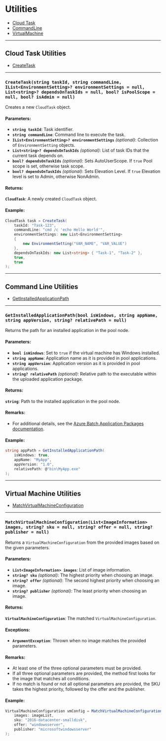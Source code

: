 ﻿<a name="utilities"></a>
# Utilities
* [Cloud Task](#utilities-cloud-task)
* [CommandLine](#utilities-command-line)
* [VirtualMachine](#utilities-virtual-machine)
---

<a name="utilities-cloud-task"></a>
## Cloud Task Utilities
* [CreateTask](#utilities-cloud-task-create-task)
---

<a name="utilities-cloud-task-create-task"></a>
### `CreateTask(string taskId, string commandLine, IList<EnvironmentSetting>? environmentSettings = null, List<string>? dependsOnTaskIds = null, bool? isPoolScope = null, bool? isAdmin = null)`

Creates a new `CloudTask` object.

#### Parameters:
- **`string taskId`**: Task identifier.
- **`string commandLine`**: Command line to execute the task.
- **`IList<EnvironmentSetting>? environmentSettings`** *(optional)*: Collection of `EnvironmentSetting` objects.
- **`List<string>? dependsOnTaskIds`** *(optional)*: List of task IDs that the current task depends on.
- **`bool? dependsOnTaskIds`** *(optional)*: Sets AutoUserScope. If `true` Pool scope is set, otherwise task scope.
- **`bool? dependsOnTaskIds`** *(optional)*: Sets Elevation Level. If `true` Elevation level is set to Admin, otherwise NonAdmin.

#### Returns:
**`CloudTask`**: A newly created `CloudTask` object.

#### Example:
```csharp
CloudTask task = CreateTask(
    taskId: "Task-123",
    commandLine: "cmd /c 'echo Hello World'",
    environmentSettings: new List<EnvironmentSetting>
    {
        new EnvironmentSetting("VAR_NAME", "VAR_VALUE")
    },
    dependsOnTaskIds: new List<string> { "Task-1", "Task-2" },
    true,
    true
);
```
---

<a name="utilities-command-line"></a>
## Command Line Utilities
* [GetInstalledApplicationPath](#utilities-command-line-get-installed-application-path)
---

<a name="utilities-command-line-get-installed-application-path"></a>
### `GetInstalledApplicationPath(bool isWindows, string appName, string appVersion, string? relativePath = null)`

Returns the path for an installed application in the pool node.

#### Parameters:
- **`bool isWindows`**: Set to `true` if the virtual machine has Windows installed.
- **`string appName`**: Application name as it is provided in pool applications.
- **`string appVersion`**: Application version as it is provided in pool applications.
- **`string? relativePath`** *(optional)*: Relative path to the executable within the uploaded application package.

#### Returns:
**`string`**: Path to the installed application in the pool node.

#### Remarks:
- For additional details, see the [Azure Batch Application Packages documentation](https://learn.microsoft.com/en-us/azure/batch/batch-application-packages).

#### Example:
```csharp
string appPath = GetInstalledApplicationPath(
    isWindows: true,
    appName: "MyApp",
    appVersion: "1.0",
    relativePath: @"bin\MyApp.exe"
);
```
---

<a name="utilities-virtual-machine"></a>
## Virtual Machine Utilities
* [MatchVirtualMachineConfiguration](#utilities-virtual-machine-match-virtual-machine-configuration)
---

<a name="utilities-virtual-machine-match-virtual-machine-configuration"></a>
### `MatchVirtualMachineConfiguration(List<ImageInformation> images, string? sku = null, string? offer = null, string? publisher = null)`

Returns a `VirtualMachineConfiguration` from the provided images based on the given parameters.

#### Parameters:
- **`List<ImageInformation> images`**: List of image information.
- **`string? sku`** *(optional)*: The highest priority when choosing an image.
- **`string? offer`** *(optional)*: The second highest priority when choosing an image.
- **`string? publisher`** *(optional)*: The least priority when choosing an image.

#### Returns:
**`VirtualMachineConfiguration`**: The matched `VirtualMachineConfiguration`.

#### Exceptions:
- **`ArgumentException`**: Thrown when no image matches the provided parameters.

#### Remarks:
- At least one of the three optional parameters must be provided.
- If all three optional parameters are provided, the method first looks for the image that matches all conditions.
- If no match is found or not all optional parameters are provided, the SKU takes the highest priority, followed by the offer and the publisher.

#### Example:
```csharp
VirtualMachineConfiguration vmConfig = MatchVirtualMachineConfiguration(
    images: imageList,
    sku: "2016-datacenter-smalldisk",
    offer: "windowsserver",
    publisher: "microsoftwindowsserver"
);
```